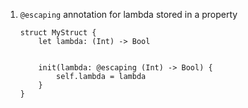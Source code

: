 1. `@escaping` annotation for lambda stored in a property
    
    ```
    struct MyStruct {
        let lambda: (Int) -> Bool
        
        
        init(lambda: @escaping (Int) -> Bool) {
            self.lambda = lambda
        }
    }
    ```